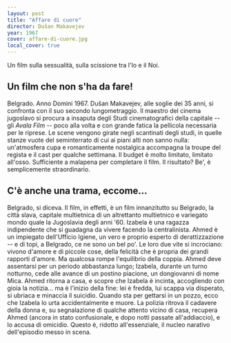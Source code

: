 ```yaml
---
layout: post
title: "Affare di cuore"
director: Dušan Makavejev
year: 1967
cover: affare-di-cuore.jpg
local_cover: true
---
```

Un film sulla sessualità, sulla scissione tra l'Io e il Noi.

## Un film che non s'ha da fare!
Belgrado. Anno Domini 1967. Dušan Makavejev, alle soglie dei 35 anni, si confronta con il suo secondo lungometraggio. Il maestro del cinema jugoslavo si procura a insaputa degli Studi cinematografici della capitale -- gli *Avala Film* -- poco alla volta e con grande fatica la pellicola necessaria per le riprese.
Le scene vengono girate negli scantinati degli studi, in quelle stanze vuote del seminterrato di cui ai piani alti non sanno nulla: un'atmosfera cupa e romanticamente nostalgica accompagna la troupe del regista e il cast per qualche settimana.
Il budget è molto limitato, limitato all'osso.
Sufficiente a malapena per completare il film.
Il risultato? Be', è semplicemente straordinario.
 
## C'è anche una trama, eccome...

Belgrado, si diceva.
Il film, in effetti, è un film innanzitutto su Belgrado, la città slava, capitale multietnica di un altrettanto multietnico e variegato mondo quale la Jugoslavia degli anni '60.
Izabela è una ragazza indipendente che si guadagna da vivere facendo la centralinista.
Ahmed è un impiegato dell'Ufficio Igiene, un vero e proprio esperto di derattizzazione -- e di topi, a Belgrado, ce ne sono un bel po'.
Le loro due vite si incrociano: vivono d'amore e di piccole cose, della felicità che è propria dei grandi rapporti d'amore. Ma qualcosa rompe l'equilibrio della coppia.
Ahmed deve assentarsi per un periodo abbastanza lungo; Izabela, durante un turno notturno, cede alle avance di un postino piacione, un dongiovanni di nome Mica.
Ahmed ritorna a casa, e scopre che Izabela è incinta, accogliendo con gioia la notizia... ma è l'inizio della fine: lei è fredda, lui scappa via disperato, si ubriaca e minaccia il suicidio.
Quando sta per gettarsi in un pozzo, ecco che Izabela lo urta accidentalmente e muore.
La polizia ritrova il cadavere della donna e, su segnalazione di qualche attento vicino di casa, recupera Ahmed (ancora in stato confusionale, e dopo notti passate all'addiaccio), e lo accusa di omicidio.
Questo è, ridotto all'essenziale, il nucleo narativo dell'episodio messo in scena.